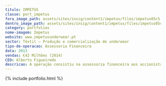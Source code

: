 ```yaml
---
titulo: IMPETUS
classe: port_impetus
fora_image_path: assets/sites/insig/content1/impetus/files/impetus05c5.jpg
dentro_image_path: assets/sites/insig/content1/impetus/files/impetus05c5.png
category: portfolios
nome-imagem: Impetus
website: www.impetusunderwear.pt
sector: Têxtil – Produção e comercialização de underwear
tipo-de-operacao: Assessoria Financeira
data: 2013
vendas: €42 Milhões (2014)
CEO: Alberto Figueiredo
descricao: A operação consistiu na assessoria financeira aos accionistas na definição da estratégia de expansão.
---
```


  {% include portfolio.html %}    